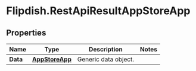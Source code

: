 # Flipdish.RestApiResultAppStoreApp

## Properties
Name | Type | Description | Notes
------------ | ------------- | ------------- | -------------
**Data** | [**AppStoreApp**](AppStoreApp.md) | Generic data object. | 


